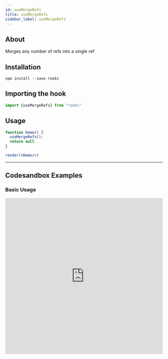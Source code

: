 ```yaml
---
id: useMergeRefs
title: useMergeRefs
sidebar_label: useMergeRefs
---
```



    

## About

Merges any number of refs into a single ref

[//]: # "Main"

## Installation

    npm install --save rooks

## Importing the hook

```javascript
import {useMergeRefs} from "rooks"
```

## Usage

```jsx
function Demo() {
  useMergeRefs();
  return null
}

render(<Demo/>)
```


---

## Codesandbox Examples

### Basic Usage    

<iframe src="https://codesandbox.io/embed/usemergerefs-rk7m1?fontsize=14&hidenavigation=1&theme=dark"
style="width:100%; height:500px; border:0; border-radius: 4px; overflow:hidden;"
title="useMergeRefs"
allow="accelerometer; ambient-light-sensor; camera; encrypted-media; geolocation; gyroscope; hid; microphone; midi; payment; usb; vr; xr-spatial-tracking"
sandbox="allow-forms allow-modals allow-popups allow-presentation allow-same-origin allow-scripts"
/>



## Join Bhargav's discord server
You can click on the floating discord icon at the bottom right of the screen and talk to us in our server.

